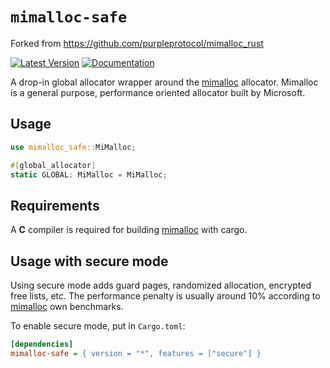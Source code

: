 # `mimalloc-safe`

Forked from https://github.com/purpleprotocol/mimalloc_rust

[![Latest Version]][crates.io] [![Documentation]][docs.rs]

A drop-in global allocator wrapper around the [mimalloc](https://github.com/microsoft/mimalloc) allocator.
Mimalloc is a general purpose, performance oriented allocator built by Microsoft.

## Usage

```rust
use mimalloc_safe::MiMalloc;

#[global_allocator]
static GLOBAL: MiMalloc = MiMalloc;
```

## Requirements

A **C** compiler is required for building [mimalloc](https://github.com/microsoft/mimalloc) with cargo.

## Usage with secure mode

Using secure mode adds guard pages,
randomized allocation, encrypted free lists, etc. The performance penalty is usually
around 10% according to [mimalloc](https://github.com/microsoft/mimalloc)
own benchmarks.

To enable secure mode, put in `Cargo.toml`:

```ini
[dependencies]
mimalloc-safe = { version = "*", features = ["secure"] }
```

[crates.io]: https://crates.io/crates/mimalloc-safe
[Latest Version]: https://img.shields.io/crates/v/mimalloc-safe.svg
[Documentation]: https://docs.rs/mimalloc-safe/badge.svg
[docs.rs]: https://docs.rs/mimalloc-safe
